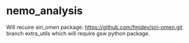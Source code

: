 # nemo_analysis

Will recuire siri_omen package:
https://github.com/fmidev/siri-omen.git
branch extra_utils
which will require gsw python package.
